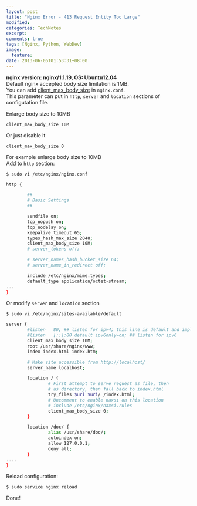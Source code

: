 ```yaml
---
layout: post
title: "Nginx Error - 413 Request Entity Too Large"
modified:
categories: TechNotes
excerpt:  
comments: true
tags: [Nginx, Python, WebDev]
image:
  feature:
date: 2013-06-05T01:53:31+08:00
---
```

  
__nginx version: nginx/1.1.19, OS: Ubuntu12.04__  
Default nginx accepted body size limitation is 1MB.  
You can add [client\_max\_body\_size][cmbs] in `nginx.conf`.  
This parameter can put in `http`, `server` and `location` sections of configutation file.  

Enlarge body size to 10MB  

    client_max_body_size 10M  

Or just disable it  

    client_max_body_size 0  

For example enlarge body size to 10MB  
Add to `http` section:  

    $ sudo vi /etc/nginx/nginx.conf  
    

```bash  
http {

        ##
        # Basic Settings
        ##

        sendfile on;
        tcp_nopush on;
        tcp_nodelay on;
        keepalive_timeout 65;
        types_hash_max_size 2048;
        client_max_body_size 10M;
        # server_tokens off;

        # server_names_hash_bucket_size 64;
        # server_name_in_redirect off;

        include /etc/nginx/mime.types;
        default_type application/octet-stream;
...
}
```  

Or modify `server` and `location` section  

    $ sudo vi /etc/nginx/sites-available/default  

```bash  
server {
        #listen   80; ## listen for ipv4; this line is default and implied
        #listen   [::]:80 default ipv6only=on; ## listen for ipv6
        client_max_body_size 10M;
        root /usr/share/nginx/www;
        index index.html index.htm;

        # Make site accessible from http://localhost/
        server_name localhost;

        location / {
                # First attempt to serve request as file, then
                # as directory, then fall back to index.html
                try_files $uri $uri/ /index.html;
                # Uncomment to enable naxsi on this location
                # include /etc/nginx/naxsi.rules
                client_max_body_size 0;
        }

        location /doc/ {
                alias /usr/share/doc/;
                autoindex on;
                allow 127.0.0.1;
                deny all;
        }
....
}  
```  


Reload configuration:  

    $ sudo service nginx reload  

Done!  

[cmbs]: http://wiki.nginx.org/HttpCoreModule#client_max_body_size  

